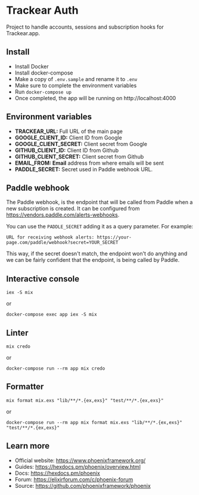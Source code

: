 # Trackear Auth

Project to handle accounts, sessions and subscription hooks for Trackear.app.

## Install

- Install Docker
- Install docker-compose
- Make a copy of `.env.sample` and rename it to `.env`
- Make sure to complete the environment variables
- Run `docker-compose up`
- Once completed, the app will be running on http://localhost:4000

## Environment variables

- **TRACKEAR_URL:** Full URL of the main page
- **GOOGLE_CLIENT_ID:** Client ID from Google
- **GOOGLE_CLIENT_SECRET:** Client secret from Google
- **GITHUB_CLIENT_ID:** Client ID from Github
- **GITHUB_CLIENT_SECRET:** Client secret from Github
- **EMAIL_FROM: Email** address from where emails will be sent
- **PADDLE_SECRET:** Secret used in Paddle webhook URL.

## Paddle webhook

The Paddle webhook, is the endpoint that will be called from Paddle when
a new subscription is created. It can be configured from https://vendors.paddle.com/alerts-webhooks.

You can use the `PADDLE_SECRET` adding it as a query parameter. For example:

`URL for receiving webhook alerts: https://your-page.com/paddle/webhook?secret=YOUR_SECRET`

This way, if the secret doesn't match, the endpoint won't do anything and we can
be fairly confident that the endpoint, is being called by Paddle.

## Interactive console

`iex -S mix`

or

`docker-compose exec app iex -S mix`

## Linter

`mix credo`

or

`docker-compose run --rm app mix credo`

## Formatter

`mix format mix.exs "lib/**/*.{ex,exs}" "test/**/*.{ex,exs}"`

or

`docker-compose run --rm app mix format mix.exs "lib/**/*.{ex,exs}" "test/**/*.{ex,exs}"`

## Learn more

  * Official website: https://www.phoenixframework.org/
  * Guides: https://hexdocs.pm/phoenix/overview.html
  * Docs: https://hexdocs.pm/phoenix
  * Forum: https://elixirforum.com/c/phoenix-forum
  * Source: https://github.com/phoenixframework/phoenix
